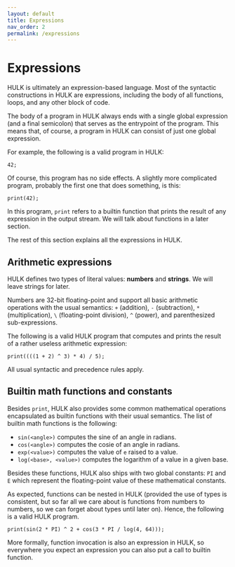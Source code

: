 ```yaml
---
layout: default
title: Expressions
nav_order: 2
permalink: /expressions
---
```


# Expressions

HULK is ultimately an expression-based language. Most of the syntactic constructions in HULK are expressions, including the body of all functions, loops, and any other block of code.


The body of a program in HULK always ends with a single global expression (and a final semicolon) that serves as the entrypoint of the program. This means that, of course, a program in HULK can consist of just one global expression.

For example, the following is a valid program in HULK:

```
42;
```

Of course, this program has no side effects. A slightly more complicated program, probably the first one that does something, is this:

```
print(42);
```

In this program, `print` refers to a builtin function that prints the result of any expression in the output stream. We will talk about functions in a later section.

The rest of this section explains all the expressions in HULK.

## Arithmetic expressions

HULK defines two types of literal values: **numbers** and **strings**.
We will leave strings for later.

Numbers are 32-bit floating-point and support all basic arithmetic operations with the usual semantics: `+` (addition), `-` (subtraction), `*` (multiplication), `\` (floating-point division), `^` (power), and parenthesized sub-expressions.

The following is a valid HULK program that computes and prints the result of a rather useless arithmetic expression:

```
print((((1 + 2) ^ 3) * 4) / 5);
```

All usual syntactic and precedence rules apply.

## Builtin math functions and constants

Besides `print`, HULK also provides some common mathematical operations encapsulated as builtin functions with their usual semantics. The list of builtin math functions is the following:

- `sin(<angle>)` computes the sine of an angle in radians.
- `cos(<angle>)` computes the cosie of an angle in radians.
- `exp(<value>)` computes the value of `e` raised to a value.
- `log(<base>, <value>)` computes the logarithm of a value in a given base.

Besides these functions, HULK also ships with two global constants: `PI` and `E` which represent the floating-point value of these mathematical constants.

As expected, functions can be nested in HULK (provided the use of types is consistent, but so far all we care about is functions from numbers to numbers, so we can forget about types until later on). Hence, the following is a valid HULK program.

```
print(sin(2 * PI) ^ 2 + cos(3 * PI / log(4, 64)));
```

More formally, function invocation is also an expression in HULK, so everywhere you expect an expression you can also put a call to builtin function.
